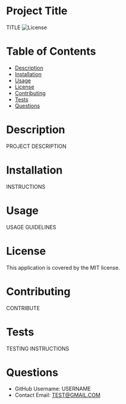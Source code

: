 
  # Project Title
  TITLE
  ![License](https://img.shields.io/badge/license-MIT-brightgreen)<br />

  # Table of Contents 
  * [Description](#-Description)
  * [Installation](#-Installation)
  * [Usage](#-Usage)
  * [License](#-License)
  * [Contributing](#-Contributing)
  * [Tests](#-Tests)
  * [Questions](#-Questions)
      
  # Description
  PROJECT DESCRIPTION
  
  # Installation
  INSTRUCTIONS
  
  # Usage
  USAGE GUIDELINES
  
  # License 
  This application is covered by the MIT license.  

  # Contributing 
  CONTRIBUTE
  
  # Tests
  TESTING INSTRUCTIONS
  
  # Questions
  * GitHub Username: USERNAME
  * Contact Email: TEST@GMAIL.COM
  
  